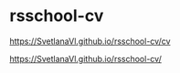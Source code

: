 # rsschool-cv
https://SvetlanaVl.github.io/rsschool-cv/cv

https://SvetlanaVl.github.io/rsschool-cv/
